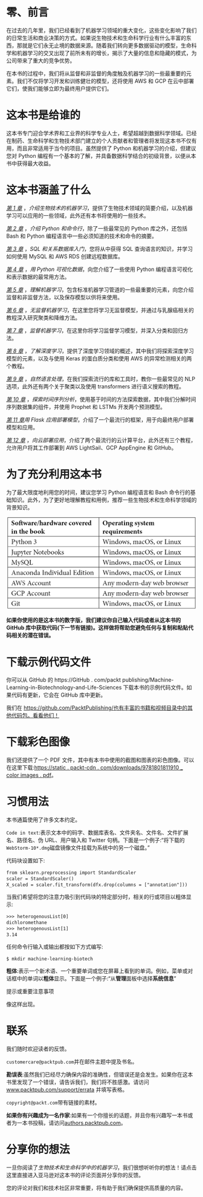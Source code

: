 

# 零、前言

在过去的几年里，我们已经看到了机器学习领域的重大变化，这些变化影响了我们的日常生活和商业决策的方式。如果说生物技术和生命科学行业有什么丰富的东西，那就是它们永无止境的数据来源。随着我们转向更多数据驱动的模型，生命科学和机器学习的交叉出现了前所未有的增长，揭示了大量的信息和隐藏的模式，为公司带来了重大的竞争优势。

在本书的过程中，我们将从监督和非监督的角度触及机器学习的一些最重要的元素。我们不仅将学习开发和训练健壮的模型，还将使用 AWS 和 GCP 在云中部署它们，使我们能够立即为最终用户提供它们。

# 这本书是给谁的

这本书专门迎合学术界和工业界的科学专业人士，希望超越到数据科学领域。已经在制药、生命科学和生物技术部门建立的个人贡献者和管理者将发现这本书不仅有用，而且非常适用于当今的项目。虽然提供了 Python 和机器学习的介绍，但建议您对 Python 编程有一个基本的了解，并具备数据科学结合的初级背景，以便从本书中获得最大收益。

# 这本书涵盖了什么

[*第 1 章*](B17761_01_Final_JM_ePub.xhtml#_idTextAnchor015) ，*介绍生物技术的机器学习*，提供了生物技术领域的简要介绍，以及机器学习可以应用的一些领域，此外还有本书将使用的一些技术。

[*第 2 章*](B17761_02_Final_JM_ePub.xhtml#_idTextAnchor023) ，*介绍 Python 和命令行*，除了一些最常见的 Python 库之外，还包括 Bash 和 Python 编程语言中一些必须知道的技术和命令的摘要。

[*第 3 章*](B17761_03_Final_JM_ePub.xhtml#_idTextAnchor050) ，*SQL 和关系数据库入门*，您将从中获得 SQL 查询语言的知识，并学习如何使用 MySQL 和 AWS RDS 创建远程数据库。

[*第 4 章*](B17761_04_Final_JM_ePub.xhtml#_idTextAnchor066) ，*用 Python 可视化数据*，向您介绍了一些使用 Python 编程语言可视化和表示数据的最常用方法。

[*第 5 章*](B17761_05_Final_JM_ePub.xhtml#_idTextAnchor082) ，*理解机器学习*，包含标准机器学习管道的一些最重要的元素，向您介绍监督和非监督方法，以及保存模型以供将来使用。

[*第 6 章*](B17761_06_Final_JM_ePub.xhtml#_idTextAnchor092) ，*无监督机器学习*，在这里您将学习无监督模型，并通过与乳腺癌相关的教程深入研究聚类和降维方法。

[*第 7 章*](B17761_07_Final_JM_ePub.xhtml#_idTextAnchor101) ，*监督机器学习*，在这里你将学习监督学习模型，并深入分类和回归方法。

[*第 8 章*](B17761_08_Final_JM_ePub.xhtml#_idTextAnchor113) ，*了解深度学习*，提供了深度学习领域的概述，其中我们将探索深度学习模型的元素，以及与使用 Keras 的蛋白质分类和使用 AWS 的异常检测相关的两个教程。

[*第 9 章*](B17761_09_Final_JM_ePub.xhtml#_idTextAnchor132) ，*自然语言处理*，在我们探索流行的库和工具时，教你一些最常见的 NLP 选项，此外还有两个关于聚类以及使用 transformers 进行语义搜索的教程。

[*第 10 章*](B17761_10_Final_JM_ePub.xhtml#_idTextAnchor144) ，*探索时间序列分析*，使用基于时间的方法探索数据，其中我们分解时间序列数据集的组件，并使用 Prophet 和 LSTMs 开发两个预测模型。

[*第 11 章*](B17761_11_Final_JM_ePub.xhtml#_idTextAnchor154)*用 Flask 应用部署模型*，介绍了一个最流行的框架，用于向最终用户部署模型和应用。

[*第 12 章*](B17761_12_Final_JM_ePub.xhtml#_idTextAnchor160) ，*向云部署应用*，介绍了两个最流行的云计算平台，此外还有三个教程，允许用户将其工作部署到 AWS LightSail、GCP AppEngine 和 GitHub。

# 为了充分利用这本书

为了最大限度地利用您的时间，建议您学习 Python 编程语言和 Bash 命令行的基础知识。此外，为了更好地理解教程和用例，推荐一些生物技术和生命科学领域的背景知识。

![](img/01.jpg)

**如果你使用的是这本书的数字版，我们建议你自己输入代码或者从这本书的 GitHub 库中获取代码(下一节有链接)。这样做将帮助您避免任何与复制和粘贴代码相关的潜在错误。**

# 下载示例代码文件

你可以从 GitHub 的 https://GitHub . com/packt publishing/Machine-Learning-in-Biotechnology-and-Life-Sciences 下载本书的示例代码文件。如果代码有更新，它会在 GitHub 库中更新。

我们在 https://github.com/PacktPublishing/也有丰富的书籍和视频目录中的其他代码包。看看他们！

# 下载彩色图像

我们还提供了一个 PDF 文件，其中有本书中使用的截图和图表的彩色图像。可以在这里下载:[https://static . packt-cdn . com/downloads/9781801811910 _ color images . pdf](https://static.packt-cdn.com/downloads/9781801811910_ColorImages.pdf)。

# 习惯用法

本书通篇使用了许多文本约定。

`Code in text`:表示文本中的码字、数据库表名、文件夹名、文件名、文件扩展名、路径名、伪 URL、用户输入和 Twitter 句柄。下面是一个例子:“将下载的`WebStorm-10*.dmg`磁盘镜像文件挂载为系统中的另一个磁盘。”

代码块设置如下:

```
from sklearn.preprocessing import StandardScaler
scaler = StandardScaler()
X_scaled = scaler.fit_transform(dfx.drop(columns = ["annotation"]))
```

当我们希望将您的注意力吸引到代码块的特定部分时，相关的行或项目以粗体显示:

```
>>> heterogenousList[0]
dichloromethane
>>> heterogenousList[1]
3.14 
```

任何命令行输入或输出都按如下方式编写:

```
$ mkdir machine-learning-biotech
```

**粗体**:表示一个新术语、一个重要单词或您在屏幕上看到的单词。例如，菜单或对话框中的单词以**粗体**显示。下面是一个例子:“从**管理**面板中选择**系统信息**”

提示或重要注意事项

像这样出现。

# 联系

我们随时欢迎读者的反馈。

`customercare@packtpub.com`并在邮件主题中提及书名。

**勘误表**:虽然我们已经尽力确保内容的准确性，但错误还是会发生。如果你在这本书里发现了一个错误，请告诉我们，我们将不胜感激。请访问 www.packtpub.com/support/errata 并填写表格。

`copyright@packt.com`带有链接的素材。

**如果你有兴趣成为一名作家**:如果有一个你擅长的话题，并且你有兴趣写一本书或者为一本书投稿，请访问[authors.packtpub.com](http://authors.packtpub.com)。

# 分享你的想法

一旦你阅读了*生物技术和生命科学中的机器学习*，我们很想听听你的想法！请点击这里直接进入亚马逊对这本书的评论页面并分享你的反馈。

您的评论对我们和技术社区非常重要，将有助于我们确保提供高质量的内容。